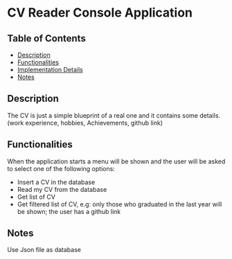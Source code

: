# CV Reader Console Application

## Table of Contents
- [Description](#description)
- [Functionalities](#functionalities)
- [Implementation Details](#implementation-details)
- [Notes](#Notes)

## Description
The CV is just a simple blueprint of a real one and it contains some details. (work experience, hobbies, Achievements, github link)

## Functionalities
When the application starts a menu will be shown and the user will be asked to select one of the following options:
- Insert a CV in the database
- Read my CV from the database
- Get list of CV
- Get filtered list of CV, e.g: only those who graduated in the last year will be shown; the user has a github link
  
## Notes
Use Json file as database
